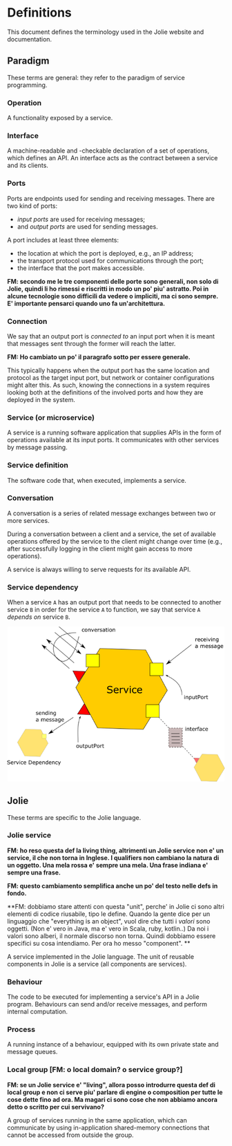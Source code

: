 # Definitions

This document defines the terminology used in the Jolie website and documentation.

## Paradigm

These terms are general: they refer to the paradigm of service programming.

### Operation
A functionality exposed by a service.

### Interface
A machine-readable and -checkable declaration of a set of operations, which defines an API.
An interface acts as the contract between a service and its clients.

### Ports
Ports are endpoints used for sending and receiving messages.
There are two kind of ports:
- _input ports_ are used for receiving messages;
- and _output ports_ are used for sending messages.

A port includes at least three elements:
- the location at which the port is deployed, e.g., an IP address;
- the transport protocol used for communications through the port;
- the interface that the port makes accessible.

**FM: secondo me le tre componenti delle porte sono generali, non solo di Jolie, quindi li ho rimessi e riscritti in modo un po' piu' astratto. Poi in alcune tecnologie sono difficili da vedere o impliciti, ma ci sono sempre. E' importante pensarci quando uno fa un'architettura.**

### Connection
We say that an output port is _connected to_ an input port when it is meant that messages sent through the former will reach the latter.

**FM: Ho cambiato un po' il paragrafo sotto per essere generale.**

This typically happens when the output port has the same location and protocol as the target input port, but
network or container configurations might alter this. As such, knowing the connections in a system requires looking both at 
the definitions of the involved ports and how they are deployed in the system.

### Service (or microservice)
A service is a running software application that supplies APIs in the form of operations available at its input ports. It communicates with other services by message passing.

### Service definition
The software code that, when executed, implements a service.

### Conversation
A conversation is a series of related message exchanges between two or more services.

During a conversation between a client and a service, the set of available operations offered by the service to the client might change over time (e.g., after successfully logging in the client might gain access to more operations).

A service is always willing to serve requests for its available API.

### Service dependency
When a service `A` has an output port that needs to be connected to another service `B` in order for the service `A` to function, we say that service `A` _depends on_ service `B`.

![](.gitbook/assets/definitions.png)

## Jolie

These terms are specific to the Jolie language.

### Jolie service

**FM: ho reso questa def la living thing, altrimenti un Jolie service non e' un service, il che non torna in Inglese. I qualifiers non cambiano la natura di un oggetto. Una mela rossa e' sempre una mela. Una frase indiana e' sempre una frase.**

**FM: questo cambiamento semplifica anche un po' del testo nelle defs in fondo.**

**FM: dobbiamo stare attenti con questa "unit", perche' in Jolie ci sono altri elementi di codice riusabile, tipo le define.
Quando la gente dice per un linguaggio che "everything is an object", vuol dire che tutti i _valori_ sono oggetti. (Non e' vero in Java, ma e' vero in Scala, ruby, kotlin..)
Da noi i valori sono alberi, il normale discorso non torna.
Quindi dobbiamo essere specifici su cosa intendiamo. Per ora ho messo "component".
**

A service implemented in the Jolie language.
The unit of reusable components in Jolie is a service (all components are services).

### Behaviour
The code to be executed for implementing a service's API in a Jolie program. Behaviours can send and/or receive messages, and perform internal computation.

### Process
A running instance of a behaviour, equipped with its own private state and message queues.

### Local group [FM: o local domain? o service group?]

**FM: se un Jolie service e' "living", allora posso introdurre questa def di local group e non ci serve piu' parlare di engine o composition per tutte le cose dette fino ad ora. Ma magari ci sono cose che non abbiamo ancora detto o scritto per cui servivano?**

A group of services running in the same application, which can communicate by using in-application shared-memory connections that cannot be accessed from outside the group.


